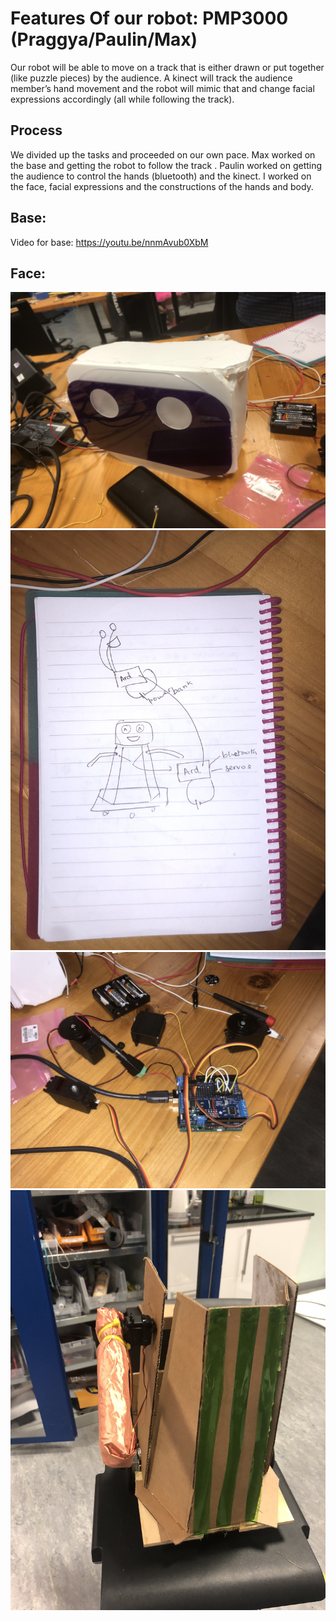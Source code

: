 
# Features Of our robot: PMP3000 (Praggya/Paulin/Max)
Our robot will be able to move on a track that is either drawn or put together (like puzzle pieces) by the audience. A kinect will track the audience member’s hand movement and the robot will mimic that and change facial expressions accordingly (all while following the track).

## Process

We divided up the tasks and proceeded on our own pace. Max worked on the base and getting the robot to follow the track . Paulin worked on getting the audience to control the hands (bluetooth) and the kinect. I worked on the face, facial expressions and the constructions of the hands and body.
## Base:
Video for base: https://youtu.be/nnmAvub0XbM

## Face:


![](images/IMG_4504.JPG)
![](images/IMG_4506.JPG)
![](images/IMG_4507.JPG)
![](images/IMG_4512.JPG)

